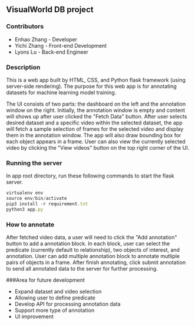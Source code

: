## VisualWorld DB project

### Contributors

* Enhao Zhang - Developer
* Yichi Zhang - Front-end Development
* Lyons Lu - Back-end Engineer

### Description 

This is a web app built by HTML, CSS, and Python flask framework (using server-side rendering). The purpose for this web app is for annotating datasets for machine learning model training.

The UI consists of two parts: the dashboard on the left and the annotation window on the right. Initially, the annotation window is empty and content will shows up after user clicked the "Fetch Data" button. After user selects desired dataset and a specific video within the selected dataset, the app will fetch a sample selection of frames for the selected video and display them in the annotation window. The app will also draw bounding box for each object appears in a frame.
User can also view the currently selected video by clicking the "View videos" button on the top right corner of the UI.  

### Running the server

In app root directory, run these following commands to start the flask server. 

```javascript
virtualenv env            
source env/bin/activate
pip3 install -r requirement.txt
python3 app.py
```

### How to annotate

After fetched video data, a user will need to click the "Add annotation" button to add a annotation block. In each block, user can select the predicate (currently default to relationship), two objects of interest, and annotation. User can add multiple annotation block to annotate mutliple pairs of objects in a frame. After finish  annotating, click submit annotation to send all annotated data to the server for further processing. 

###Area for future development 

* Expand dataset and video selection
* Allowing user to define predicate 
* Develop API for processing annotation data
* Support more type of annotation
* UI improvement
